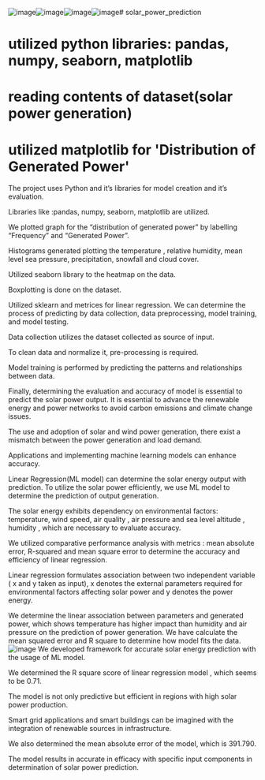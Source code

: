 ![image](https://github.com/user-attachments/assets/eedee1c5-95e8-4c26-bbeb-b0ff313df0bd)![image](https://github.com/user-attachments/assets/34776635-ed6c-410f-abe2-bb69da7fd209)![image](https://github.com/user-attachments/assets/f9f9f2b0-c29f-4f3e-aa25-35077401f628)![image](https://github.com/user-attachments/assets/dfb7eb2c-b3b8-4f95-9e4a-559a8a6bb6d7)# solar_power_prediction
# utilized python libraries: pandas, numpy, seaborn, matplotlib
# reading contents of dataset(solar power generation)
# utilized matplotlib for 'Distribution of Generated Power'
The project uses Python and it’s libraries for model creation and it’s evaluation.

Libraries like :pandas, numpy,  seaborn, matplotlib  are utilized.

We plotted graph for the “distribution of generated power” by labelling “Frequency” and “Generated Power”.

Histograms generated plotting the temperature , relative humidity, mean level sea pressure, precipitation, snowfall and cloud cover.

Utilized seaborn library to the heatmap on the data.

Boxplotting is done on the dataset.

Utilized sklearn and metrices for linear regression.
We can determine the process of predicting by data collection, data preprocessing, model training, and model testing.

Data collection utilizes the dataset collected as source of input.

To clean data and normalize it, pre-processing is required.

Model training is performed by predicting the patterns and relationships between data.

Finally, determining the evaluation and accuracy of model is essential to predict the solar power output.
It is essential to advance the renewable energy and power networks to avoid carbon emissions and climate change issues.

The use and adoption of solar and wind power generation, there exist a mismatch between the power generation and load demand.

Applications and implementing machine learning models can enhance accuracy.

Linear  Regression(ML model) can determine the solar energy output with prediction.
To utilize the solar power efficiently, we use ML model to determine the prediction of output generation.

The solar energy exhibits dependency on environmental factors: temperature, wind speed, air quality , air pressure and sea level altitude , humidity , which are necessary to evaluate accuracy.

We utilized comparative performance analysis with metrics : mean absolute error, R-squared and mean square error to determine the accuracy and efficiency of linear regression.

Linear regression formulates association between two independent variable ( x and y taken as input), x denotes the external parameters required for environmental factors affecting solar power and y denotes the power energy.

We determine the linear association between parameters and generated power, which shows temperature has higher impact than humidity and air pressure on the prediction of power generation.
We have calculate the mean squared error and R square to determine how model fits the data.
![image](https://github.com/user-attachments/assets/9912577b-0a56-4dbc-9546-e517d64ca97b)
We developed framework for accurate solar energy prediction with the usage of ML model.

We determined the R square score of linear regression model ,  which seems to be 0.71.

The model is not only predictive but efficient in regions with high solar power production.

Smart grid applications and smart buildings can be imagined with the integration of renewable sources in infrastructure.

We also determined the mean absolute error of the model, which is 391.790.

The model results in accurate in efficacy with specific input components in determination of solar power prediction.




  






